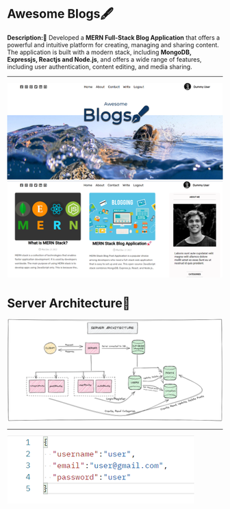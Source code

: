 # Awesome Blogs🖋️

**Description:📄** Developed a **MERN Full-Stack Blog Application** that offers a powerful and intuitive platform for creating, managing and sharing content. The application is built with a modern stack, including **MongoDB, Expressjs, Reactjs and Node.js**, and offers a wide range of features, including user authentication, content editing, and media sharing.
<hr/>
<img src="https://github.com/bhavesh1129/Awesome-Blogs/blob/master/client/src/Home%20Preview.png" alt="Home Preview Img" />
<img src="https://github.com/bhavesh1129/Awesome-Blogs/blob/master/client/src/Preview.png" alt="Preview Img" />

# Server Architecture🎯
<img src="https://github.com/bhavesh1129/Awesome-Blogs/blob/master/server/Server%20Architecture.png" alt="Server Architecture Img" />

<hr/>
<img src="https://github.com/bhavesh1129/Awesome-Blogs/blob/master/server/Credentials.png" alt="Credentials" />
